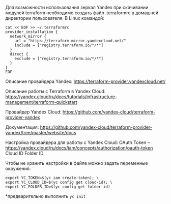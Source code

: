 Для возможности использования зеркал Yandex при скачивании модулей terraform необходимо создать файл .terraformrc в домашней директории пользователя.
В Linux командой:
```
cat << EOF >> ~/.terraformrc
provider_installation {
  network_mirror {
    url = "https://terraform-mirror.yandexcloud.net/"
    include = ["registry.terraform.io/*/*"]
  }
  direct {
    exclude = ["registry.terraform.io/*/*"]
  }
} 
EOF
```

Описание провайдера Yandex: https://terraform-provider.yandexcloud.net/

Описание работы с Terraform в Yandex Cloud:
https://yandex.cloud/ru/docs/tutorials/infrastructure-management/terraform-quickstart

Провайдер Yandex Cloud:
https://github.com/yandex-cloud/terraform-provider-yandex

Документация:
https://github.com/yandex-cloud/terraform-provider-yandex/tree/master/website/docs

Настройка провайдера для работы с Yandex Cloud:
OAuth Token – https://yandex.cloud/ru/docs/iam/concepts/authorization/oauth-token
Cloud ID
Folder ID

Чтобы не хранить настройки в файле можно задать переменные окружения:
```
export YC_TOKEN=$(yc iam create-token); \
export YC_CLOUD_ID=$(yc config get cloud-id); \
export YC_FOLDER_ID=$(yc config get folder-id)
```
*предварительно выполнить `yc init`